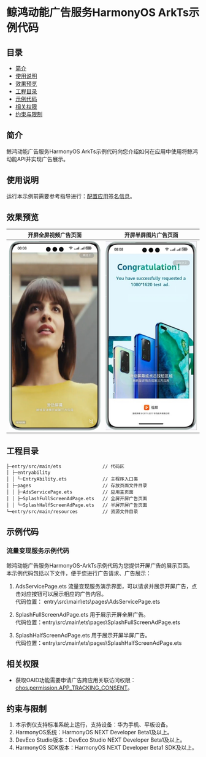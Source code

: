 # 鲸鸿动能广告服务HarmonyOS ArkTs示例代码
## 目录

* [简介](#简介)
* [使用说明](#使用说明)
* [效果预览](#效果预览)
* [工程目录](#工程目录)
* [示例代码](#示例代码)
* [相关权限](#相关权限)
* [约束与限制](#约束与限制)


## 简介
鲸鸿动能广告服务HarmonyOS ArkTs示例代码向您介绍如何在应用中使用将鲸鸿动能API并实现广告展示。

## 使用说明

运行本示例前需要参考指导进行：[配置应用签名信息](https://developer.huawei.com/consumer/cn/doc/harmonyos-guides/application-dev-overview#section42841246144813)。

## 效果预览
| **开屏全屏视频广告页面**                                     | **开屏半屏图片广告页面**                                        |
|--------------------------------------------------|-----------------------------------------------------|
| ![avatar](./screenshots/device/splash_video.jpg) | ![avatar](./screenshots/device/splash_pictures.jpg) |

## 工程目录
```
├─entry/src/main/ets               // 代码区  
│ ├─entryability
│ │ └─EntryAbility.ets             // 主程序入口类
│ ├─pages                          // 存放页面文件目录                
│ │ ├─AdsServicePage.ets           // 应用主页面
│ │ ├─SplashFullScreenAdPage.ets   // 全屏开屏广告页面                
│ │ └─SplashHalfScreenAdPage.ets   // 半屏开屏广告页面
└─entry/src/main/resources         // 资源文件目录
```

## 示例代码
### 流量变现服务示例代码
鲸鸿动能广告服务HarmonyOS-ArkTs示例代码为您提供开屏广告的展示页面。
本示例代码包括以下文件，便于您进行广告请求、广告展示：

1. AdsServicePage.ets
流量变现服务演示界面，可以请求并展示开屏广告，点击对应按钮可以展示相应的广告内容。
<br>代码位置： entry\src\main\ets\pages\AdsServicePage.ets</br>

2. SplashFullScreenAdPage.ets
用于展示开屏全屏广告。
<br>代码位置：entry\src\main\ets\pages\SplashFullScreenAdPage.ets</br>

3. SplashHalfScreenAdPage.ets
用于展示开屏半屏广告。
<br>代码位置：entry\src\main\ets\pages\SplashHalfScreenAdPage.ets</br>

## 相关权限

* 获取OAID功能需要申请广告跨应用关联访问权限：[ohos.permission.APP_TRACKING_CONSENT](https://developer.huawei.com/consumer/cn/doc/harmonyos-guides/permissions-for-all-user#ohospermissionapp_tracking_consent)。

## 约束与限制

1. 本示例仅支持标准系统上运行，支持设备：华为手机、平板设备。
2. HarmonyOS系统：HarmonyOS NEXT Developer Beta1及以上。
3. DevEco Studio版本：DevEco Studio NEXT Developer Beta1及以上。
4. HarmonyOS SDK版本：HarmonyOS NEXT Developer Beta1 SDK及以上。
